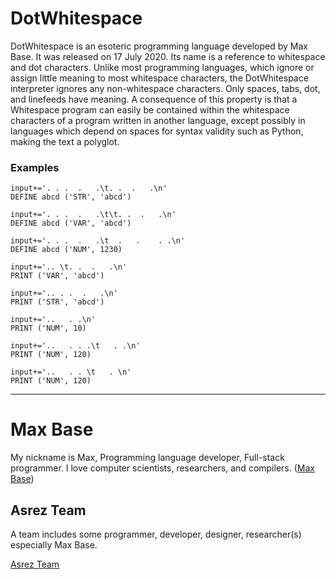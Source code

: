 # DotWhitespace

DotWhitespace is an esoteric programming language developed by Max Base. It was released on 17 July 2020. Its name is a reference to whitespace and dot characters. Unlike most programming languages, which ignore or assign little meaning to most whitespace characters, the DotWhitespace interpreter ignores any non-whitespace characters. Only spaces, tabs, dot, and linefeeds have meaning. A consequence of this property is that a Whitespace program can easily be contained within the whitespace characters of a program written in another language, except possibly in languages which depend on spaces for syntax validity such as Python, making the text a polyglot.

### Examples

```
input+='. . .  .   .\t. .  .   .\n'
DEFINE abcd ('STR', 'abcd')

input+='. . .  .   .\t\t. .  .   .\n'
DEFINE abcd ('VAR', 'abcd')

input+='. . .  .   .\t  .   .    . .\n'
DEFINE abcd ('NUM', 1230)

input+='.. \t. .  .   .\n'
PRINT ('VAR', 'abcd')

input+='.. . .  .   .\n'
PRINT ('STR', 'abcd')

input+='..   . .\n'
PRINT ('NUM', 10)

input+='..   . . .\t   . .\n'
PRINT ('NUM', 120)

input+='..   . . \t   . \n'
PRINT ('NUM', 120)
```
---------

# Max Base

My nickname is Max, Programming language developer, Full-stack programmer. I love computer scientists, researchers, and compilers. ([Max Base](https://maxbase.org/))

## Asrez Team

A team includes some programmer, developer, designer, researcher(s) especially Max Base.

[Asrez Team](https://www.asrez.com/)

